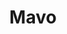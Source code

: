 ---
codehost: https://github.com/mavoweb/mavo
logohandle: mavoio
sort: mavo
title: Mavo
twitter: https://x.com/mavoweb
website: https://mavo.io/
---